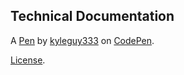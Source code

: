 Technical Documentation
-----------------------


A [Pen](https://codepen.io/kyleguy333/pen/QWOodPO) by [kyleguy333](https://codepen.io/kyleguy333) on [CodePen](https://codepen.io).

[License](https://codepen.io/license/pen/QWOodPO).